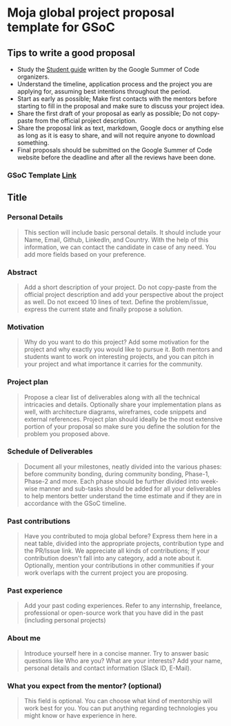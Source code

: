 # Moja global project proposal template for GSoC

## Tips to write a good proposal

- Study the [Student guide](https://google.github.io/gsocguides/student/) written by the Google Summer of Code organizers.
- Understand the timeline, application process and the project you are applying for, assuming best intentions throughout the period.
- Start as early as possible; Make first contacts with the mentors before starting to fill in the proposal and make sure to discuss your project idea.
- Share the first draft of your proposal as early as possible; Do not copy-paste from the official project description.
- Share the proposal link as text, markdown, Google docs or anything else as long as it is easy to share, and will not require anyone to download something.
- Final proposals should be submitted on the Google Summer of Code website before the deadline and after all the reviews have been done.

### GSoC Template [Link](https://docs.google.com/document/d/1A6PnUWaxuFcl4Mwydgq7WluHJ1XkYVd5cX_-fSwgXpo/edit#)

## Title

### Personal Details

> This section will include basic personal details. It should include your Name, Email, Github, LinkedIn, and Country. With the help of this information, we can contact the candidate in case of any need. You add more fields based on your preference.

### Abstract

> Add a short description of your project. Do not copy-paste from the official project description and add your perspective about the project as well. Do not exceed 10 lines of text. Define the problem/issue, express the current state and finally propose a solution.

### Motivation

> Why do you want to do this project? Add some motivation for the project and why exactly you would like to pursue it. Both mentors and students want to work on interesting projects, and you can pitch in your project and what importance it carries for the community.

### Project plan

> Propose a clear list of deliverables along with all the technical intricacies and details. Optionally share your implementation plans as well, with architecture diagrams, wireframes, code snippets and external references. Project plan should ideally be the most extensive portion of your proposal so make sure you define the solution for the problem you proposed above.

### Schedule of Deliverables

> Document all your milestones, neatly divided into the various phases: before community bonding, during community bonding, Phase-1, Phase-2 and more. Each phase should be further divided into week-wise manner and sub-tasks should be added for all your deliverables to help mentors better understand the time estimate and if they are in accordance with the GSoC timeline.

### Past contributions

> Have you contributed to moja global before? Express them here in a neat table, divided into the appropriate projects, contribution type and the PR/Issue link. We appreciate all kinds of contributions; If your contribution doesn't fall into any category, add a note about it. Optionally, mention your contributions in other communities if your work overlaps with the current project you are proposing.

### Past experience

> Add your past coding experiences. Refer to any internship, freelance, professional or open-source work that you have did in the past (including personal projects)

### About me

> Introduce yourself here in a concise manner. Try to answer basic questions like Who are you? What are your interests? Add your name, personal details and contact information (Slack ID, E-Mail).

### What you expect from the mentor? (optional)

> This field is optional. You can choose what kind of mentorship will work best for you. You can put anything regarding technologies you might know or have experience in here.
